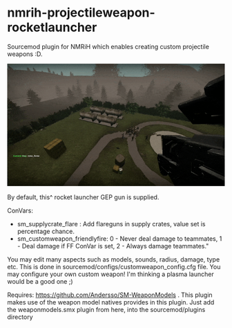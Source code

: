 # nmrih-projectileweapon-rocketlauncher
Sourcemod plugin for NMRiH which enables creating custom projectile weapons :D. 

![](GepGun.gif)

By default, this^ rocket launcher GEP gun is supplied.

ConVars:
- sm_supplycrate_flare        : Add flareguns in supply crates, value set is percentage chance.
- sm_customweapon_friendlyfire: 0 - Never deal damage to teammates, 1 - Deal damage if FF ConVar is set, 2 -  Always damage teammates."

You may edit many aspects such as models, sounds, radius, damage, type etc. 
This is done in sourcemod/configs/customweapon_config.cfg file. 
You may configure your own custom weapon! I'm thinking a plasma launcher would be a good one ;)

Requires: https://github.com/Andersso/SM-WeaponModels  . This plugin makes use of the weapon model natives provides in this plugin.
Just add the weaponmodels.smx plugin from here, into the sourcemod/plugins directory
